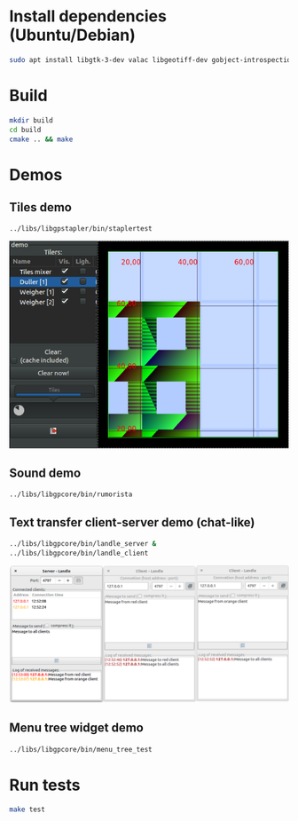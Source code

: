 # Install dependencies (Ubuntu/Debian)

```bash
sudo apt install libgtk-3-dev valac libgeotiff-dev gobject-introspection libgirepository1.0-dev libpulse-dev
```

# Build

```bash
mkdir build
cd build
cmake .. && make
```

# Demos

## Tiles demo

```bash
../libs/libgpstapler/bin/staplertest
```
![Tiles demo](/images/stapler.png)


## Sound demo

```bash
../libs/libgpcore/bin/rumorista
```

## Text transfer client-server demo (chat-like)

```bash
../libs/libgpcore/bin/landle_server &
../libs/libgpcore/bin/landle_client
```
![Chat demo](/images/landle.png)

## Menu tree widget demo

```bash
../libs/libgpcore/bin/menu_tree_test
```

# Run tests

```bash
make test
```


